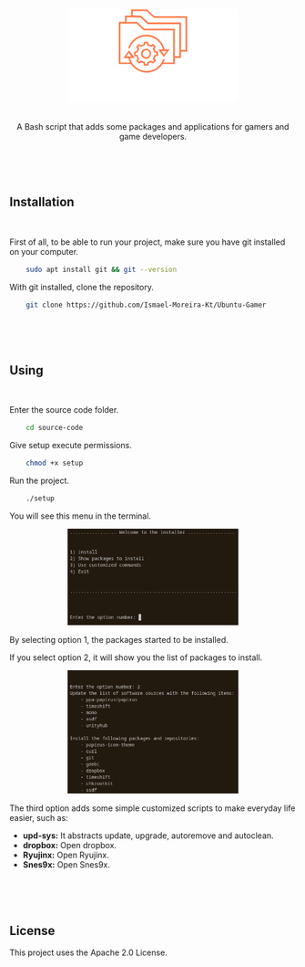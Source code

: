 <div align="center">
    <img  width="300px" src="./assets/logo.png" alt="logo"/>
    <br><br>
    <p>A Bash script that adds some packages and applications for gamers and game developers.</p>
</div>


<br><br><br>


<div>
    <h2>Installation</h2>
    <br>
    <p>First of all, to be able to run your project, make sure you have git installed on your computer.</p>

```bash
    sudo apt install git && git --version
```

<p>With git installed, clone the repository.</p>

```bash
    git clone https://github.com/Ismael-Moreira-Kt/Ubuntu-Gamer
```
</div>


<br><br><br>


<div>
    <h2>Using</h2>
    <br>
    <p>Enter the source code folder.</p>

```bash
    cd source-code
```

<p>Give setup execute permissions.</p>

```bash
    chmod +x setup
```

<p>Run the project.</p>

```bash
    ./setup
```

<p>You will see this menu in the terminal.</p>

<div align="center">
    <img src="./assets/menu.png" alt="menu" width="300px">
</div>

<p>By selecting option 1, the packages started to be installed.</p>
<p>If you select option 2, it will show you the list of packages to install.</p>

<div align="center">
    <img src="./assets/packages.png" alt="menu" width="300px">
</div>

<p>The third option adds some simple customized scripts to make everyday life easier, such as:</p>

<ul>
    <li><b>upd-sys:</b> It abstracts update, upgrade, autoremove and autoclean.</li>
    <li><b>dropbox:</b> Open dropbox.</li>
    <li><b>Ryujinx:</b> Open Ryujinx.</li>
    <li><b>Snes9x:</b> Open Snes9x.</li>
</ul>
</div>


<br><br><br>


<div>
    <h2>License</h2>
    <p>This project uses the Apache 2.0 License.</p>
</div>